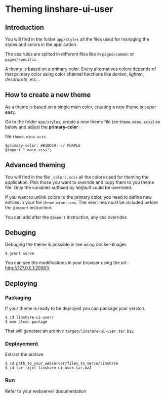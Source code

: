 # Theming linshare-ui-user

## Introduction
You will find in the folder `app/styles` all the files used for managing the styles and colors in the application.

The css rules are splited in different files like in `pages/common` or `pages/specific`.

A theme is based on a primary color. Every alternatives colors depends of that primary color using color channel functions like *darken*, *lighten*, *desaturate*, etc...

## How to create a new theme
As a theme is based on a single main color, creating a new theme is super easy.

Go to the folder `app/styles`, create a new theme file (ex:`theme.mine.scss`) as below and adjust the **primary-color** :

file `theme.mine.scss`
```
$primary-color: #B10DC9; // PURPLE
@import "_main.scss";
```

## Advanced theming
You will find in the file `_colors.scss` all the colors used for theming the application. Pick those you want to override and copy them to you theme file. Only the variables suffixed by *!default* could be overrided.

If you want to unlink colors to the primary color, you need to define new entries in your file `theme.mine.scss`. The new lines must be included before the `@import` instruction.

You can add after the `@import` instruction, any css overrides

## Debuging
Debuging the theme is possible in live using docker-images
```
$ grunt serve
```
You can see the modifications in your browser using the url : http://127.0.0.1:20081/

## Deploying 

### Packaging
If your theme is ready to be deployed you can package your version.
```
$ cd linshare-ui-user/
$ mvn clean package
```
That will generate an archive `target/linshare-ui-user.tar.bz2`

### Deployement

Extract the archive 
```
$ cd path_to_your_webserver/files_to_serve/linshare
$ cd tar -xjvf linshare-ui-user.tar.bz2
```

### Run

Refer to your webserver documentation
